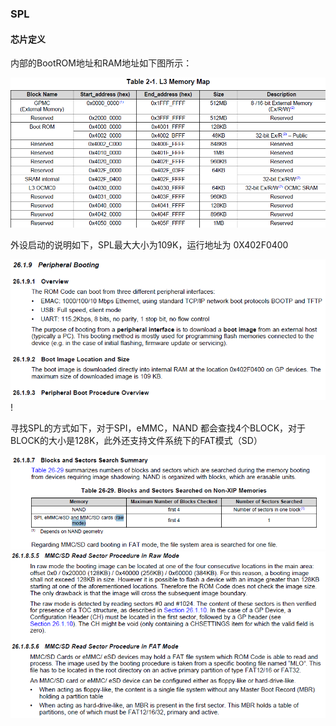### SPL

#### 芯片定义

内部的BootROM地址和RAM地址如下图所示：

![1543490228924](.\images\1543490228924.png)

外设启动的说明如下，SPL最大大小为109K，运行地址为 0X402F0400

![1543491047220](.\images\1543491047220.png)!

寻找SPL的方式如下，对于SPI，eMMC，NAND 都会查找4个BLOCK，对于BLOCK的大小是128K，此外还支持文件系统下的FAT模式（SD）

![1543490618996](.\images\1543490618996.png)![1543490505351](.\images\1543490505351.png)